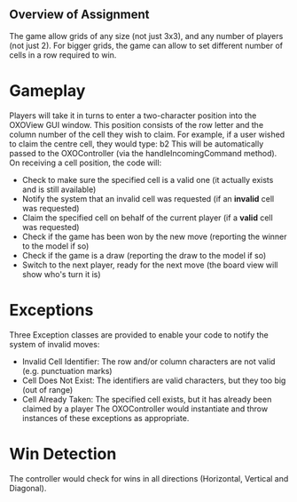 ## Overview of Assignment

The game allow grids of any size (not just 3x3), and any number of players (not just 2).
For bigger grids, the game can allow to set different number of cells in a row required to win.

# Gameplay
Players will take it in turns to enter a two-character position into the OXOView GUI window.
This position consists of the row letter and the column number of the cell they wish to claim.
For example, if a user wished to claim the centre cell, they would type: b2 This will be automatically passed to the OXOController (via the handleIncomingCommand method).
On receiving a cell position, the code will:
* Check to make sure the specified cell is a valid one (it actually exists and is still available)
* Notify the system that an invalid cell was requested (if an **invalid** cell was requested)
* Claim the specified cell on behalf of the current player (if a **valid** cell was requested)
* Check if the game has been won by the new move (reporting the winner to the model if so)
* Check if the game is a draw (reporting the draw to the model if so)
* Switch to the next player, ready for the next move (the board view will show who's turn it is)

# Exceptions
Three Exception classes are provided to enable your code to notify the system of invalid moves:
* Invalid Cell Identifier: The row and/or column characters are not valid (e.g. punctuation marks)
* Cell Does Not Exist: The identifiers are valid characters, but they too big (out of range)
* Cell Already Taken: The specified cell exists, but it has already been claimed by a player
The OXOController would instantiate and throw instances of these exceptions as appropriate.

# Win Detection
The controller would check for wins in all directions (Horizontal, Vertical and Diagonal).
